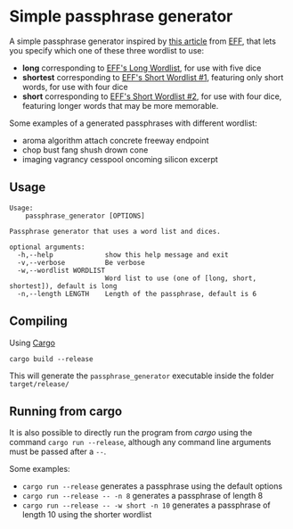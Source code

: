 # Simple passphrase generator

A simple passphrase generator inspired by [this article](https://www.eff.org/dice) from [EFF](https://www.eff.org/), that lets you specify which one of these three wordlist to use:

* **long** corresponding to [EFF's Long Wordlist](https://www.eff.org/files/2016/07/18/eff_large_wordlist.txt), for use with five dice
* **shortest** corresponding to [EFF's Short Wordlist #1](https://eff.org/files/2016/09/08/eff_short_wordlist_1.txt), featuring only short words, for use with four dice
* **short** corresponding to [EFF's Short Wordlist #2](https://eff.org/files/2016/09/08/eff_short_wordlist_2_0.txt), for use with four dice, featuring longer words that may be more memorable.


Some examples of a generated passphrases with different wordlist:

* aroma algorithm attach concrete freeway endpoint
* chop bust fang shush drown cone
* imaging vagrancy cesspool oncoming silicon excerpt

## Usage

    Usage:
        passphrase_generator [OPTIONS]

    Passphrase generator that uses a word list and dices.

    optional arguments:
      -h,--help             show this help message and exit
      -v,--verbose          Be verbose
      -w,--wordlist WORDLIST
                            Word list to use (one of [long, short, shortest]), default is long
      -n,--length LENGTH    Length of the passphrase, default is 6


## Compiling

Using [Cargo](http://doc.crates.io/)

    cargo build --release

This will generate the `passphrase_generator` executable inside the folder `target/release/`

## Running from cargo
It is also possible to directly run the program from *cargo* using the command `cargo run --release`, although any command line arguments must be passed after a `--`.

Some examples:
* `cargo run --release` generates a passphrase using the default options
* `cargo run --release -- -n 8` generates a passphrase of length 8
* `cargo run --release -- -w short -n 10` generates a passphrase of length 10 using the shorter wordlist




